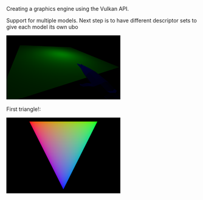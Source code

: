 Creating a graphics engine using the Vulkan API.

Support for multiple models. Next step is to have different descriptor sets to give each model its own ubo

<img src="media/plane_whale.png" width="300">

First triangle!:

<img src="media/first_tri.png" width="300">

